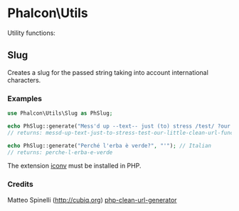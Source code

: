# Phalcon\Utils

Utility functions:

## Slug

Creates a slug for the passed string taking into account international characters.

### Examples

```php
use Phalcon\Utils\Slug as PhSlug;

echo PhSlug::generate("Mess'd up --text-- just (to) stress /test/ ?our! `little` \\clean\\ url fun.ction!?-->");
// returns: messd-up-text-just-to-stress-test-our-little-clean-url-function

echo PhSlug::generate("Perché l'erba è verde?", "'"); // Italian
// returns: perche-l-erba-e-verde
```

The extension [iconv][1] must be installed in PHP.

### Credits

Matteo Spinelli (http://cubiq.org) [php-clean-url-generator][2]

[1]: http://php.net/manual/en/book.iconv.php
[2]: http://cubiq.org/the-perfect-php-clean-url-generator
